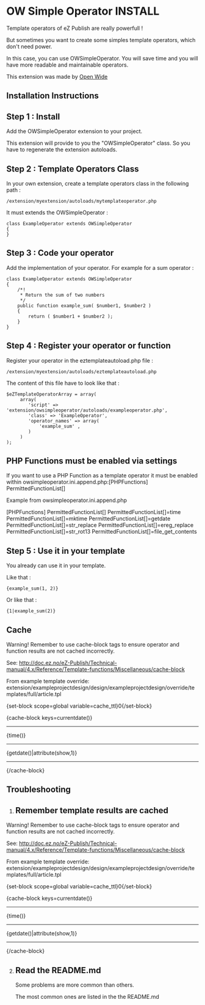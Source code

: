 OW Simple Operator INSTALL
=====================

Template operators of eZ Publish are really powerfull !

But sometimes you want to create some simples template operators, which don't need power.

In this case, you can use OWSimpleOperator. You will save time and you will have more readable and maintainable operators.

This extension was made by [Open Wide](http://openwide.fr)


Installation Instructions
   ------------

Step 1 : Install
-------
Add the OWSimpleOperator extension to your project.

This extension will provide to you the "OWSimpleOperator" class.
So you have to regenerate the extension autoloads.


Step 2 : Template Operators Class
-------
In your own extension, create a template operators class in the following path :

    /extension/myextension/autoloads/mytemplateoperator.php

It must extends the OWSimpleOperator :

    class ExampleOperator extends OWSimpleOperator
    {
    }


Step 3 : Code your operator
-------
Add the implementation of your operator.
For example for a sum operator :

    class ExampleOperator extends OWSimpleOperator
    {
        /*!
         * Return the sum of two numbers
         */
        public function example_sum( $number1, $number2 )
        {
            return ( $number1 + $number2 );
        }
    }


Step 4 : Register your operator or function
-------
Register your operator in the eztemplateautoload.php file :

    /extension/myextension/autoloads/eztemplateautoload.php

The content of this file have to look like that :

    $eZTemplateOperatorArray = array(
         array(
            'script' => 'extension/owsimpleoperator/autoloads/exampleoperator.php',
            'class' => 'ExampleOperator',
            'operator_names' => array(
                'example_sum' ,
            )
         )
    );


PHP Functions must be enabled via settings
-------
If you want to use a PHP Function as a template operator it must be enabled within owsimpleoperator.ini.append.php:[PHPFunctions] PermittedFunctionList[]

Example from owsimpleoperator.ini.append.php

[PHPFunctions]
PermittedFunctionList[]
PermittedFunctionList[]=time
PermittedFunctionList[]=mktime
PermittedFunctionList[]=getdate
PermittedFunctionList[]=str_replace
PermittedFunctionList[]=ereg_replace
PermittedFunctionList[]=str_rot13
PermittedFunctionList[]=file_get_contents


Step 5 : Use it in your template
-------
You already can use it in your template.

Like that :

    {example_sum(1, 2)}

Or like that :

    {1|example_sum(2)}


Cache
-------

Warning! Remember to use cache-block tags to ensure operator and function results are not cached incorrectly.

See: http://doc.ez.no/eZ-Publish/Technical-manual/4.x/Reference/Template-functions/Miscellaneous/cache-block

From example template override: extension/exampleprojectdesign/design/exampleprojectdesign/override/templates/full/article.tpl

{set-block scope=global variable=cache_ttl}0{/set-block}

<!-- snip -->

{cache-block keys=currentdate()}
<hr />
{time()}
<hr />
{getdate()|attribute(show,1)}
<hr />
{/cache-block}


Troubleshooting
-------

1. Remember template results are cached
   ------------

Warning! Remember to use cache-block tags to ensure operator and function results are not cached incorrectly.

See: http://doc.ez.no/eZ-Publish/Technical-manual/4.x/Reference/Template-functions/Miscellaneous/cache-block

From example template override: extension/exampleprojectdesign/design/exampleprojectdesign/override/templates/full/article.tpl

{set-block scope=global variable=cache_ttl}0{/set-block}

<!-- snip -->

{cache-block keys=currentdate()}
<hr />
{time()}
<hr />
{getdate()|attribute(show,1)}
<hr />
{/cache-block}


2. Read the README.md
   ------------

   Some problems are more common than others.

   The most common ones are listed in the the README.md
